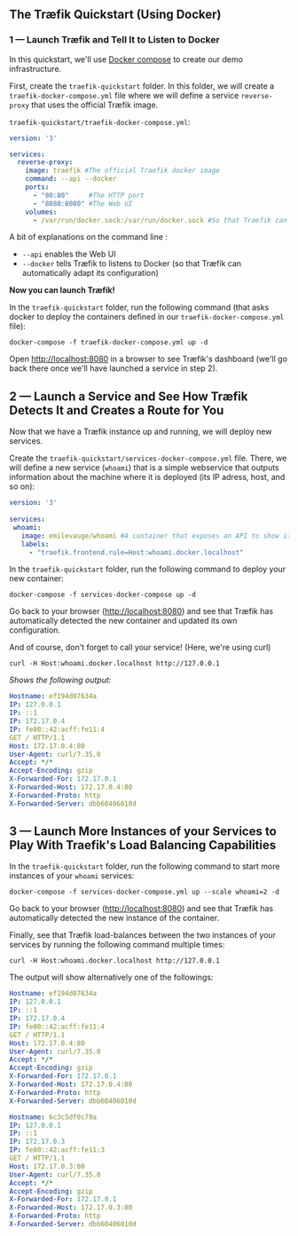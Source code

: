 ## The Træfik Quickstart (Using Docker)

### 1 — Launch Træfik and Tell It to Listen to Docker

In this quickstart, we'll use [Docker compose](https://docs.docker.com/compose) to create our demo infrastructure.

First, create the `traefik-quickstart` folder. In this folder, we will create a `traefik-docker-compose.yml` file where we will define a service `reverse-proxy` that uses the official Træfik image.

`traefik-quickstart/traefik-docker-compose.yml`: 
```yaml
version: '3'

services:
  reverse-proxy:
    image: traefik #The official Traefik docker image
    command: --api --docker
    ports:
      - "80:80"     #The HTTP port
      - "8080:8080" #The Web UI
    volumes:
      - /var/run/docker.sock:/var/run/docker.sock #So that Traefik can listen to the Docker events
```

A bit of explanations on the command line :
- `--api` enables the Web UI
- `--docker` tells Træfik to listens to Docker (so that Træfik can automatically adapt its configuration)

**Now you can launch Træfik!**

In the `traefik-quickstart` folder, run the following command (that asks docker to deploy the containers defined in our `traefik-docker-compose.yml` file):

```shell
docker-compose -f traefik-docker-compose.yml up -d
```

Open [http://localhost:8080](http://localhost:8080) in a browser to see Træfik's dashboard (we'll go back there once we'll have launched a service in step 2).

## 2 — Launch a Service and See How Træfik Detects It and Creates a Route for You 

Now that we have a Træfik instance up and running, we will deploy new services. 

Create the `traefik-quickstart/services-docker-compose.yml` file. There, we will define a new service (`whoami`) that is a simple webservice that outputs information about the machine where it is deployed (its IP adress, host, and so on):

```yaml
version: '3'
       
services:
 whoami:
   image: emilevauge/whoami #A container that exposes an API to show it's IP address
   labels:
     - "traefik.frontend.rule=Host:whoami.docker.localhost"
```

In the `traefik-quickstart` folder, run the following command to deploy your new container:
 
```shell
docker-compose -f services-docker-compose up -d
```

Go back to your browser ([http://localhost:8080](http://localhost:8080)) and see that Træfik has automatically detected the new container and updated its own configuration.

And of course, don't forget to call your service! (Here, we're using curl)

```shell
curl -H Host:whoami.docker.localhost http://127.0.0.1
```

_Shows the following output:_
```yaml
Hostname: ef194d07634a
IP: 127.0.0.1
IP: ::1
IP: 172.17.0.4
IP: fe80::42:acff:fe11:4
GET / HTTP/1.1
Host: 172.17.0.4:80
User-Agent: curl/7.35.0
Accept: */*
Accept-Encoding: gzip
X-Forwarded-For: 172.17.0.1
X-Forwarded-Host: 172.17.0.4:80
X-Forwarded-Proto: http
X-Forwarded-Server: dbb60406010d
```

## 3 — Launch More Instances of your Services to Play With Traefik's Load Balancing Capabilities

In the `traefik-quickstart` folder, run the following command to start more instances of your `whoami` services:
 
```shell
docker-compose -f services-docker-compose.yml up --scale whoami=2 -d
```

Go back to your browser ([http://localhost:8080](http://localhost:8080)) and see that Træfik has automatically detected the new instance of the container.

Finally, see that Træfik load-balances between the two instances of your services by running the following command multiple times:

```shell
curl -H Host:whoami.docker.localhost http://127.0.0.1
```

The output will show alternatively one of the followings:

```yaml
Hostname: ef194d07634a
IP: 127.0.0.1
IP: ::1
IP: 172.17.0.4
IP: fe80::42:acff:fe11:4
GET / HTTP/1.1
Host: 172.17.0.4:80
User-Agent: curl/7.35.0
Accept: */*
Accept-Encoding: gzip
X-Forwarded-For: 172.17.0.1
X-Forwarded-Host: 172.17.0.4:80
X-Forwarded-Proto: http
X-Forwarded-Server: dbb60406010d
```

```yaml
Hostname: 6c3c5df0c79a
IP: 127.0.0.1
IP: ::1
IP: 172.17.0.3
IP: fe80::42:acff:fe11:3
GET / HTTP/1.1
Host: 172.17.0.3:80
User-Agent: curl/7.35.0
Accept: */*
Accept-Encoding: gzip
X-Forwarded-For: 172.17.0.1
X-Forwarded-Host: 172.17.0.3:80
X-Forwarded-Proto: http
X-Forwarded-Server: dbb60406010d
```